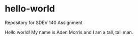 # hello-world
Repository for SDEV 140 Assignment

Hello world! My name is Aden Morris and I am a tall, tall man.
